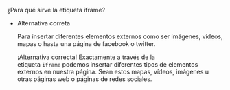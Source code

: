 ¿Para qué sirve la etiqueta iframe?[](https://app.aluracursos.com/course/html5-css3-avanzando-css/task/74097)[](https://app.aluracursos.com/course/html5-css3-avanzando-css/task/74097)[](https://app.aluracursos.com/course/html5-css3-avanzando-css/task/74097)[](https://app.aluracursos.com/course/html5-css3-avanzando-css/task/74097)

- Alternativa correta
    
    Para insertar diferentes elementos externos como ser imágenes, videos, mapas o hasta una página de facebook o twitter.
    
    ¡Alternativa correcta! Exactamente a través de la etiqueta `iframe` podemos insertar diferentes tipos de elementos externos en nuestra página. Sean estos mapas, vídeos, imágenes u otras páginas web o páginas de redes sociales.